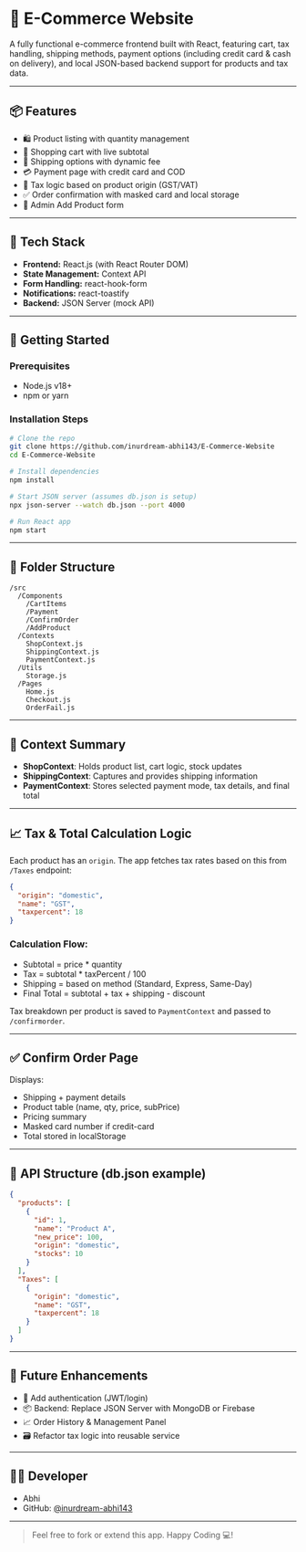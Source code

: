 # 🛒 E-Commerce Website

A fully functional e-commerce frontend built with React, featuring cart, tax handling, shipping methods, payment options (including credit card & cash on delivery), and local JSON-based backend support for products and tax data.

---

## 📦 Features

- 🛍 Product listing with quantity management
- 🛒 Shopping cart with live subtotal
- 🚚 Shipping options with dynamic fee
- 💳 Payment page with credit card and COD
- 📃 Tax logic based on product origin (GST/VAT)
- ✅ Order confirmation with masked card and local storage
- 🧾 Admin Add Product form

---

## 🧱 Tech Stack

- **Frontend:** React.js (with React Router DOM)
- **State Management:** Context API
- **Form Handling:** react-hook-form
- **Notifications:** react-toastify
- **Backend:** JSON Server (mock API)

---

## 🚀 Getting Started

### Prerequisites

- Node.js v18+
- npm or yarn

### Installation Steps

```bash
# Clone the repo
git clone https://github.com/inurdream-abhi143/E-Commerce-Website
cd E-Commerce-Website

# Install dependencies
npm install

# Start JSON server (assumes db.json is setup)
npx json-server --watch db.json --port 4000

# Run React app
npm start
```

---

## 🧾 Folder Structure

```
/src
  /Components
    /CartItems
    /Payment
    /ConfirmOrder
    /AddProduct
  /Contexts
    ShopContext.js
    ShippingContext.js
    PaymentContext.js
  /Utils
    Storage.js
  /Pages
    Home.js
    Checkout.js
    OrderFail.js
```

---

## 🔁 Context Summary

- **ShopContext**: Holds product list, cart logic, stock updates
- **ShippingContext**: Captures and provides shipping information
- **PaymentContext**: Stores selected payment mode, tax details, and final total

---

## 📈 Tax & Total Calculation Logic

Each product has an `origin`. The app fetches tax rates based on this from `/Taxes` endpoint:

```json
{
  "origin": "domestic",
  "name": "GST",
  "taxpercent": 18
}
```

### Calculation Flow:

- Subtotal = price \* quantity
- Tax = subtotal \* taxPercent / 100
- Shipping = based on method (Standard, Express, Same-Day)
- Final Total = subtotal + tax + shipping - discount

Tax breakdown per product is saved to `PaymentContext` and passed to `/confirmorder`.

---

## ✅ Confirm Order Page

Displays:

- Shipping + payment details
- Product table (name, qty, price, subPrice)
- Pricing summary
- Masked card number if credit-card
- Total stored in localStorage

---

## 📂 API Structure (db.json example)

```json
{
  "products": [
    {
      "id": 1,
      "name": "Product A",
      "new_price": 100,
      "origin": "domestic",
      "stocks": 10
    }
  ],
  "Taxes": [
    {
      "origin": "domestic",
      "name": "GST",
      "taxpercent": 18
    }
  ]
}
```

---

## 🔧 Future Enhancements

- 🔐 Add authentication (JWT/login)
- 📦 Backend: Replace JSON Server with MongoDB or Firebase
- 📈 Order History & Management Panel
- 🗃 Refactor tax logic into reusable service

---

## 👨‍💻 Developer

- Abhi
- GitHub: [@inurdream-abhi143](https://github.com/inurdream-abhi143)

---

> Feel free to fork or extend this app. Happy Coding 💻!
